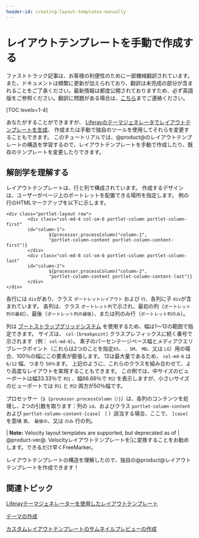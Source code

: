 ```yaml
---
header-id: creating-layout-templates-manually
---
```


# レイアウトテンプレートを手動で作成する

<p class="alert alert-info"><span class="wysiwyg-color-blue120">ファストトラック記事は、お客様の利便性のために一部機械翻訳されています。また、ドキュメントは頻繁に更新が加えられており、翻訳は未完成の部分が含まれることをご了承ください。最新情報は都度公開されておりますため、必ず英語版をご参照ください。翻訳に問題がある場合は、<a href="mailto:support-content-jp@liferay.com">こちら</a>までご連絡ください。</span></p>

[TOC levels=1-4]

あなたがすることができますが、 [Liferayのテーマジェネレータでレイアウトテンプレートを生成](/docs/7-1/tutorials/-/knowledge_base/t/creating-layout-templates-with-the-themes-generator)、 作成または手動で独自のツールを使用してそれらを変更することもできます。 このチュートリアルでは、@product@のレイアウトテンプレートの構造を学習するので、レイアウトテンプレートを手動で作成したり、既存のテンプレートを変更したりできます。

## 解剖学を理解する

レイアウトテンプレートは、行と列で構成されています。 作成するデザインは、ユーザーがページ上のポートレットを配置できる場所を指定します。 例の行のHTMLマークアップを以下に示します。

    <div class="portlet-layout row">
            <div class="col-md-4 col-sm-6 portlet-column portlet-column-first" 
            id="column-1">
                    ${processor.processColumn("column-1", 
                    "portlet-column-content portlet-column-content-first")}
            </div>
            <div class="col-md-8 col-sm-6 portlet-column portlet-column-last" 
            id="column-2">
                    ${processor.processColumn("column-2", 
                    "portlet-column-content portlet-column-content-last")}
            </div>
    </div>

各行には `div`があり、クラス `ポートレットレイアウト` および `行`、各列に子 `div`が含まれています。 各列は、クラス `ポートレット列`で示され、最初の列（`ポートレット列の最初`）、最後（`ポートレット列の最後`）、または列のみ行（`ポートレット列のみ`）。

列は [ブートストラップグリッドシステム](https://getbootstrap.com/docs/4.0/layout/grid/) を使用するため、幅は1〜12の範囲で指定できます。 サイズは、 `col-[breakpoint]` クラスプレフィックスに続く番号で示されます（例： `col-md-6`）。 素子のパーセンテージベース幅とメディアクエリブレークポイント（これらは2つのことを指定`XS`、 `、SM`、 `MD`、又は `LG`）用の場合、100％の幅にこの要素が膨張します。 12は最大量であるため、 `col-md-6` は `6/12` 幅、つまり `50％`ます。 上記のように、これらのクラスを組み合わせて、より高度なレイアウトを実現することもできます。 この例では、中サイズのビューポートは幅33.33％で `列1` 、幅66.66％で `列2` を表示しますが、小さいサイズのビューポートでは `列1` と `列2` 両方が50％幅です。

プロセッサー（`$ {processor.processColumn（）}`）は、各列のコンテンツを処理し、2つの引数を取ります：列の `id`、およびクラス `portlet-column-content` および `portlet-column-content-[case]` （ ）該当する場合、ここで、 `[case]` を意味 `第`、 `最後の`、又は `のみ` 行の列。

| **Note:** Velocity layout templates are supported, but deprecated as of | @product-ver@. Velocityレイアウトテンプレートを|に変換することをお勧めします。できるだけ早くFreeMarker。

レイアウトテンプレートの構造を理解したので、独自の@product@レイアウトテンプレートを作成できます！

## 関連トピック

[Liferayテーマジェネレーターを使用したレイアウトテンプレート](/docs/7-1/tutorials/-/knowledge_base/t/creating-layout-templates-with-the-themes-generator)

[テーマの作成](/docs/7-1/tutorials/-/knowledge_base/t/creating-themes)

[カスタムレイアウトテンプレートのサムネイルプレビューの作成](/docs/7-1/tutorials/-/knowledge_base/t/creating-custom-layout-template-thumbnail-previews)
